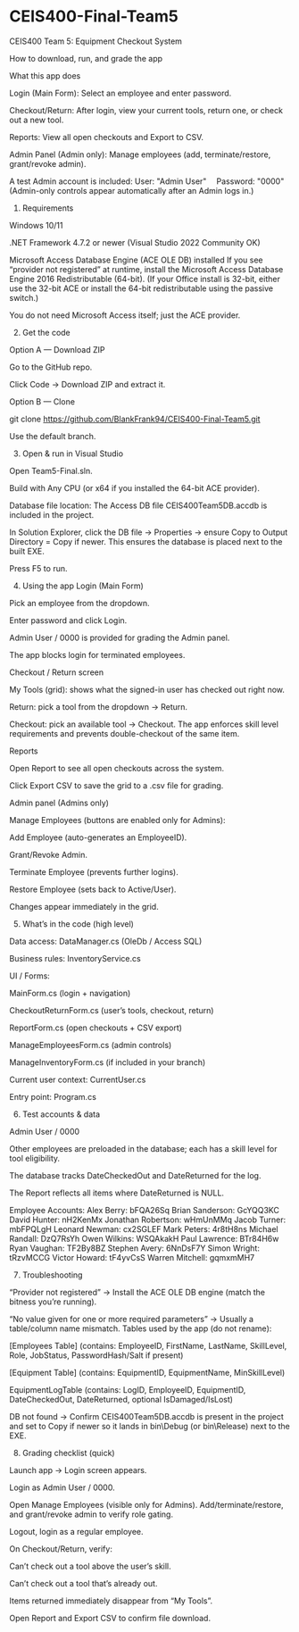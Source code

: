 # CEIS400-Final-Team5
CEIS400 Team 5: Equipment Checkout System

How to download, run, and grade the app

What this app does

Login (Main Form): Select an employee and enter password.

Checkout/Return: After login, view your current tools, return one, or check out a new tool.

Reports: View all open checkouts and Export to CSV.

Admin Panel (Admin only): Manage employees (add, terminate/restore, grant/revoke admin).

A test Admin account is included:
User: "Admin User" 
Password: "0000"
(Admin-only controls appear automatically after an Admin logs in.)


1) Requirements

Windows 10/11

.NET Framework 4.7.2 or newer (Visual Studio 2022 Community OK)

Microsoft Access Database Engine (ACE OLE DB) installed
If you see “provider not registered” at runtime, install the Microsoft Access Database Engine 2016 Redistributable (64-bit).
(If your Office install is 32-bit, either use the 32-bit ACE or install the 64-bit redistributable using the passive switch.)

You do not need Microsoft Access itself; just the ACE provider.


2) Get the code

Option A — Download ZIP

Go to the GitHub repo.

Click Code → Download ZIP and extract it.

Option B — Clone

git clone https://github.com/BlankFrank94/CEIS400-Final-Team5.git


Use the default branch.


3) Open & run in Visual Studio

Open Team5-Final.sln.

Build with Any CPU (or x64 if you installed the 64-bit ACE provider).

Database file location: The Access DB file CEIS400Team5DB.accdb is included in the project.

In Solution Explorer, click the DB file → Properties → ensure
Copy to Output Directory = Copy if newer.
This ensures the database is placed next to the built EXE.

Press F5 to run.


4) Using the app
Login (Main Form)

Pick an employee from the dropdown.

Enter password and click Login.

Admin User / 0000 is provided for grading the Admin panel.

The app blocks login for terminated employees.

Checkout / Return screen

My Tools (grid): shows what the signed-in user has checked out right now.

Return: pick a tool from the dropdown → Return.

Checkout: pick an available tool → Checkout.
The app enforces skill level requirements and prevents double-checkout of the same item.

Reports

Open Report to see all open checkouts across the system.

Click Export CSV to save the grid to a .csv file for grading.

Admin panel (Admins only)

Manage Employees (buttons are enabled only for Admins):

Add Employee (auto-generates an EmployeeID).

Grant/Revoke Admin.

Terminate Employee (prevents further logins).

Restore Employee (sets back to Active/User).

Changes appear immediately in the grid.


5) What’s in the code (high level)

Data access: DataManager.cs (OleDb / Access SQL)

Business rules: InventoryService.cs

UI / Forms:

MainForm.cs (login + navigation)

CheckoutReturnForm.cs (user’s tools, checkout, return)

ReportForm.cs (open checkouts + CSV export)

ManageEmployeesForm.cs (admin controls)

ManageInventoryForm.cs (if included in your branch)

Current user context: CurrentUser.cs

Entry point: Program.cs


6) Test accounts & data

Admin User / 0000

Other employees are preloaded in the database; each has a skill level for tool eligibility.

The database tracks DateCheckedOut and DateReturned for the log.

The Report reflects all items where DateReturned is NULL.

Employee Accounts: 
Alex Berry: bFQA26Sq
Brian Sanderson: GcYQQ3KC
David Hunter: nH2KenMx
Jonathan Robertson: wHmUnMMq
Jacob Turner: mbFPQLgH
Leonard Newman: cx2SGLEF
Mark Peters: 4r8tH8ns
Michael Randall: DzQ7RsYh
Owen Wilkins: WSQAkakH
Paul Lawrence: BTr84H6w
Ryan Vaughan: TF2By8BZ
Stephen Avery: 6NnDsF7Y
Simon Wright: tRzvMCCG
Victor Howard: tF4yvCsS
Warren Mitchell: gqmxmMH7


7) Troubleshooting

“Provider not registered” → Install the ACE OLE DB engine (match the bitness you’re running).

“No value given for one or more required parameters” → Usually a table/column name mismatch.
Tables used by the app (do not rename):

[Employees Table] (contains: EmployeeID, FirstName, LastName, SkillLevel, Role, JobStatus, PasswordHash/Salt if present)

[Equipment Table] (contains: EquipmentID, EquipmentName, MinSkillLevel)

EquipmentLogTable (contains: LogID, EmployeeID, EquipmentID, DateCheckedOut, DateReturned, optional IsDamaged/IsLost)

DB not found → Confirm CEIS400Team5DB.accdb is present in the project and set to Copy if newer so it lands in bin\Debug (or bin\Release) next to the EXE.


8) Grading checklist (quick)

Launch app → Login screen appears.

Login as Admin User / 0000.

Open Manage Employees (visible only for Admins).
Add/terminate/restore, and grant/revoke admin to verify role gating.

Logout, login as a regular employee.

On Checkout/Return, verify:

Can’t check out a tool above the user’s skill.

Can’t check out a tool that’s already out.

Items returned immediately disappear from “My Tools”.

Open Report and Export CSV to confirm file download.
